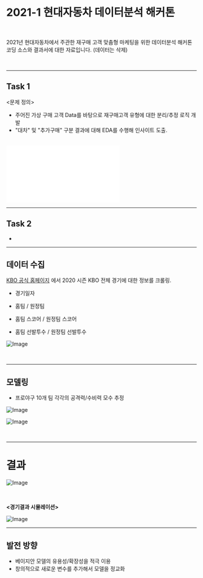 # 2021-1 현대자동차 데이터분석 해커톤

<br>

2021년 현대자동차에서 주관한 재구매 고객 맞춤형 마케팅을 위한 데이터분석 해커톤 코딩 소스와 결과서에 대한 자료입니다. (데이터는 삭제)



<br>



---

## Task 1

<문제 정의>

- 주어진 가상 구매 고객 Data를 바탕으로 재구매고객 유형에 대한 분리/추정 로직 개발
- "대차" 및 "추가구매" 구분 결과에 대해 EDA를 수행해 인사이트 도출.

<br>

<embed src="./TASK1.pdf" type="application/pdf">









<br>

---

## Task 2

- 







---------------

## 데이터 수집 



[KBO 공식 홈페이지](https://www.koreabaseball.com/Schedule/Schedule.aspx) 에서 2020 시즌 KBO 전체 경기에 대한 정보를 크롤링.

- 경기일자
- 홈팀 / 원정팀
- 홈팀 스코어 / 원정팀 스코어

- 홈팀 선발투수 / 원정팀 선발투수



![Image](./Image/data.png)



<br>

---------------

## 모델링



- 프로야구 10개 팀 각각의 공격력/수비력 모수 추정



![Image](./Image/model.png)





![Image](./Image/modelling1_result.png)



<br>

---

# 결과 

![Image](./Image/final.png)

<br>

**<경기결과 시뮬레이션>**

![Image](./Image/prediction.png)






---------------

## 발전 방향

- 베이지안 모델의 유용성/확장성을 적극 이용
- 창의적으로 새로운 변수를 추가해서 모델을 정교화

